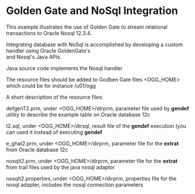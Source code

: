 # Golden Gate and NoSql Integration

This example illustrates the use of Golden Gate to stream relational transactions to Oracle Nosql 12.3.4. 

Integrating database with NoSql is accomplished by developing a custom handler using Oracle GoldenGate's  
and Nosql's Java APIs.
 
Java source code implements the Nosql handler

The resource files should be added to Godben Gate files <OGG_HOME> which could be for instance /u01/ogg

A short description of the resource files:

defgenT2.prm, under <OGG_HOME>/dirprm,  parameter file used by **gendef** utility to describe the example table on Oracle database 12c

t2.sql, under <OGG_HOME>/dirsql, result file of the **gendef** execution (you can used it instead of executing **gendef**

e_ghat2.prm, under <OGG_HOME>/dirprm, parameter file for the **extrat** from Oracle database 12c

nosqlt2.prm, under <OGG_HOME>/dirprm, parameter file for the **extrat** from trail files used by the java nosql adaptor

nosqlt2.properties, under <OGG_HOME>/dirprm, properties file for the nosql adapter, includes the nosql connection parameters

